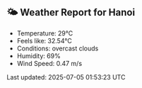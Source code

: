 <!-- WEATHER-START -->
## 🌤 Weather Report for Hanoi

- Temperature: 29°C
- Feels like: 32.54°C
- Conditions: overcast clouds
- Humidity: 69%
- Wind Speed: 0.47 m/s

Last updated: 2025-07-05 01:53:23 UTC
<!-- WEATHER-END -->
